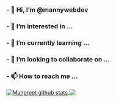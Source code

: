 <h3> - 👋 Hi, I’m @mannywebdev</h3>
<h3> - 👀 I’m interested in ...</h3>
<h3> - 🌱 I’m currently learning ...</h3>
<h3>- 💞️ I’m looking to collaborate on ...</h3>
<h3> - 📫 How to reach me ...</h3>

<!---
mannywebdev/mannywebdev is a ✨ special ✨ repository because its `README.md` (this file) appears on your GitHub profile.
You can click the Preview link to take a look at your changes.
--->



<a href="https://github.com/mannywebdev/github-readme-stats">
    <img align="center" src="https://github-readme-stats.vercel.app/api?username=mannywebdev&show_icons=true&include_all_commits=true&theme=vue" alt="Manpreet github stats" />
  </a>
  <a href="https://github.com/mannywebdev/github-readme-stats">
    <img align="center" src="https://github-readme-stats.vercel.app/api/top-langs/?username=mannywebdev&layout=compact&theme=vue"/>
  </a>
